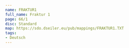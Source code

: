 ```yaml
---
name: FRAKTUR1
full_name: Fraktur 1
page: 66/1
disc: Standard
map: https://sdo.dseiler.eu/pub/mappings/FRAKTUR1.TXT
tags:
- Deutsch
---
```

